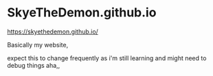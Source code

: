 # SkyeTheDemon.github.io

https://skyethedemon.github.io/

Basically my website,

expect this to change frequently as i'm still learning and might need to debug things aha,,
